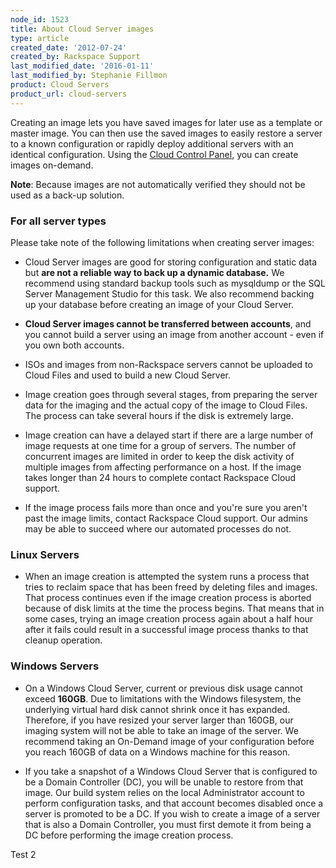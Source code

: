 ```yaml
---
node_id: 1523
title: About Cloud Server images
type: article
created_date: '2012-07-24'
created_by: Rackspace Support
last_modified_date: '2016-01-11'
last_modified_by: Stephanie Fillmon
product: Cloud Servers
product_url: cloud-servers
---
```


<span>Creating an image lets you have saved images for later use as a
template or master image. You can then use the saved images to easily
restore a server to a known configuration or rapidly deploy additional
servers with an identical configuration. Using the [Cloud Control
Panel](http://mycloud.rackspace.com), you can create images
on-demand.</span>

**Note**: Because images are not automatically verified they should not
be used as a back-up solution.

### For all server types

Please take note of the following limitations when creating server
images:

-   Cloud Server images are good for storing configuration and static
    data but **are not a reliable way to back up a
    dynamic database.** We recommend using standard backup tools such as
    mysqldump or the SQL Server Management Studio for this task. We also
    recommend backing up your database before creating an image of your
    Cloud Server.

-   **Cloud Server images cannot be transferred between accounts**, and
    you cannot build a server using an image from another account - even
    if you own both accounts.

-   ISOs and images from non-Rackspace servers cannot be uploaded to
    Cloud Files and used to build a new Cloud Server.

-   Image creation goes through several stages, from preparing the
    server data for the imaging and the actual copy of the image to
    Cloud Files. The process can take several hours if the disk is
    extremely large.

-   Image creation can have a delayed start if there are a large number
    of image requests at one time for a group of servers. The number of
    concurrent images are limited in order to keep the disk activity of
    multiple images from affecting performance on a host. If the image
    takes longer than 24 hours to complete contact Rackspace
    Cloud support.

-   If the image process fails more than once and you're sure you aren't
    past the image limits, contact Rackspace Cloud support. Our admins
    may be able to succeed where our automated processes do not.

### Linux Servers

-   When an image creation is attempted the system runs a process that
    tries to reclaim space that has been freed by deleting files
    and images. That process continues even if the image creation
    process is aborted because of disk limits at the time the
    process begins. That means that in some cases, trying an image
    creation process again about a half hour after it fails could result
    in a successful image process thanks to that cleanup operation.

### Windows Servers

-   On a Windows Cloud Server, current or previous disk usage
    cannot exceed **160GB**. Due to limitations with the Windows
    filesystem, the underlying virtual hard disk cannot shrink once it
    has expanded. Therefore, if you have resized your server larger than
    160GB, our imaging system will not be able to take an image of
    the server. We recommend taking an On-Demand image of your
    configuration before you reach 160GB of data on a Windows machine
    for this reason.

-   If you take a snapshot of a Windows Cloud Server that is configured
    to be a Domain Controller (DC), you will be unable to restore from
    that image. Our build system relies on the local Administrator
    account to perform configuration tasks, and that account becomes
    disabled once a server is promoted to be a DC. If you wish to create
    a image of a server that is also a Domain Controller, you must first
    demote it from being a DC before performing the image
    creation process.


Test 2